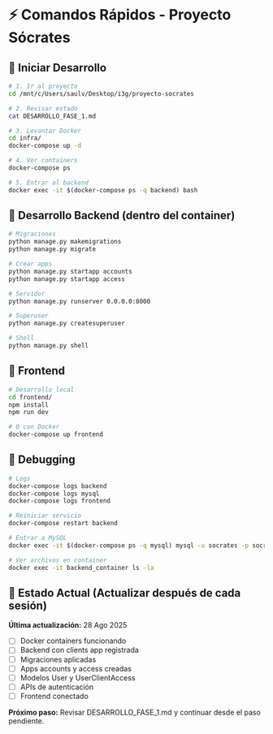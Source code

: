 # ⚡ Comandos Rápidos - Proyecto Sócrates

## 🚀 Iniciar Desarrollo

```bash
# 1. Ir al proyecto
cd /mnt/c/Users/saulv/Desktop/i3g/proyecto-socrates

# 2. Revisar estado
cat DESARROLLO_FASE_1.md

# 3. Levantar Docker
cd infra/
docker-compose up -d

# 4. Ver containers
docker-compose ps

# 5. Entrar al backend
docker exec -it $(docker-compose ps -q backend) bash
```

## 🔧 Desarrollo Backend (dentro del container)

```bash
# Migraciones
python manage.py makemigrations
python manage.py migrate

# Crear apps
python manage.py startapp accounts
python manage.py startapp access

# Servidor
python manage.py runserver 0.0.0.0:8000

# Superuser
python manage.py createsuperuser

# Shell
python manage.py shell
```

## 📱 Frontend

```bash
# Desarrollo local
cd frontend/
npm install
npm run dev

# O con Docker
docker-compose up frontend
```

## 🐛 Debugging

```bash
# Logs
docker-compose logs backend
docker-compose logs mysql
docker-compose logs frontend

# Reiniciar servicio
docker-compose restart backend

# Entrar a MySQL
docker exec -it $(docker-compose ps -q mysql) mysql -u socrates -p socrates

# Ver archivos en container
docker exec -it backend_container ls -la
```

## 🔄 Estado Actual (Actualizar después de cada sesión)

**Última actualización:** 28 Ago 2025

- [ ] Docker containers funcionando
- [ ] Backend con clients app registrada
- [ ] Migraciones aplicadas
- [ ] Apps accounts y access creadas
- [ ] Modelos User y UserClientAccess
- [ ] APIs de autenticación
- [ ] Frontend conectado

**Próximo paso:** Revisar DESARROLLO_FASE_1.md y continuar desde el paso pendiente.